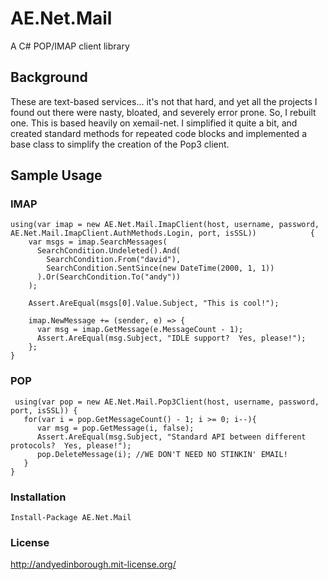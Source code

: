 # AE.Net.Mail
A C# POP/IMAP client library

## Background

These are text-based services... it's not that hard, and yet all the projects I
found out there were nasty, bloated, and severely error prone. So, I rebuilt 
one. This is based heavily on xemail-net. I simplified it quite a bit, and 
created standard methods for repeated code blocks and implemented a base class
to simplify the creation of the Pop3 client.

## Sample Usage

### IMAP

    using(var imap = new AE.Net.Mail.ImapClient(host, username, password, AE.Net.Mail.ImapClient.AuthMethods.Login, port, isSSL))            {
        var msgs = imap.SearchMessages(
          SearchCondition.Undeleted().And(
            SearchCondition.From("david"), 
            SearchCondition.SentSince(new DateTime(2000, 1, 1))
          ).Or(SearchCondition.To("andy"))
        );
          
        Assert.AreEqual(msgs[0].Value.Subject, "This is cool!");

        imap.NewMessage += (sender, e) => {
          var msg = imap.GetMessage(e.MessageCount - 1);
          Assert.AreEqual(msg.Subject, "IDLE support?  Yes, please!");
        };
    }


### POP

     using(var pop = new AE.Net.Mail.Pop3Client(host, username, password, port, isSSL)) {
       for(var i = pop.GetMessageCount() - 1; i >= 0; i--){
          var msg = pop.GetMessage(i, false);
          Assert.AreEqual(msg.Subject, "Standard API between different protocols?  Yes, please!");
          pop.DeleteMessage(i); //WE DON'T NEED NO STINKIN' EMAIL!
       }
    }

### Installation

    Install-Package AE.Net.Mail

### License

http://andyedinborough.mit-license.org/
